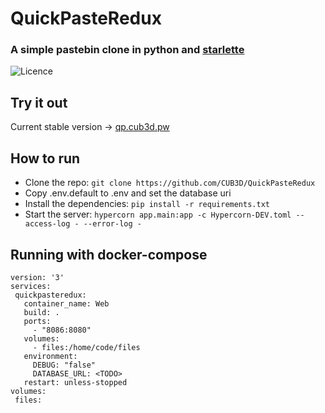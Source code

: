 # QuickPasteRedux
### A simple pastebin clone in python and [starlette](https://www.starlette.io)

![Licence](https://img.shields.io/github/license/CUB3D/QuickPasteRedux)

## Try it out
Current stable version -> [qp.cub3d.pw](https://qp.cub3d.pw)

## How to run
- Clone the repo: ```git clone https://github.com/CUB3D/QuickPasteRedux```
- Copy .env.default to .env and set the database uri
- Install the dependencies: ```pip install -r requirements.txt```
- Start the server: ```hypercorn app.main:app -c Hypercorn-DEV.toml --access-log - --error-log -```

## Running with docker-compose
```
version: '3'
services:
 quickpasteredux:
   container_name: Web
   build: .
   ports:
     - "8086:8080"
   volumes:
     - files:/home/code/files
   environment:
     DEBUG: "false"
     DATABASE_URL: <TODO>
   restart: unless-stopped
volumes:
 files:
```
